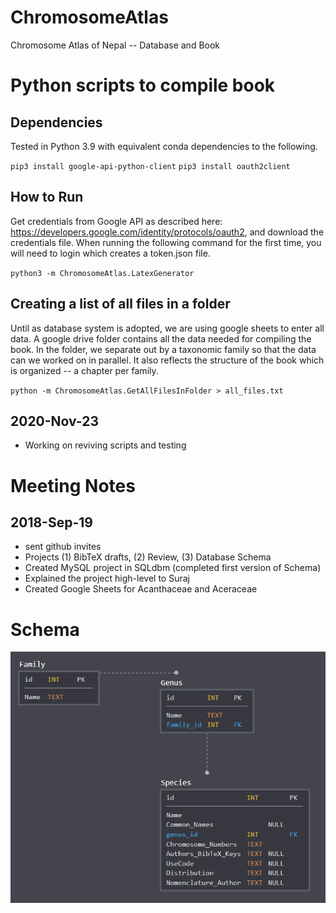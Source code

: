 # ChromosomeAtlas
Chromosome Atlas of Nepal -- Database and Book

# Python scripts to compile book

## Dependencies
Tested in Python 3.9 with equivalent conda dependencies to the following.

``pip3 install google-api-python-client``
``pip3 install oauth2client``

## How to Run
Get credentials from Google API as described here: https://developers.google.com/identity/protocols/oauth2, and download the credentials file. When running the following command for the first time, you will need to login which creates a token.json file.

``python3 -m ChromosomeAtlas.LatexGenerator``

## Creating a list of all files in a folder
Until as database system is adopted, we are using google sheets to enter all data. A google drive folder contains 
all the data needed for compiling the book. In the folder,
we separate out by a taxonomic family so that the data can
we worked on in parallel. It also reflects the structure
of the book which is organized -- a chapter per family.

``python -m ChromosomeAtlas.GetAllFilesInFolder > all_files.txt``

## 2020-Nov-23
- Working on reviving scripts and testing

# Meeting Notes
## 2018-Sep-19

- sent github invites
- Projects (1) BibTeX drafts, (2) Review, (3) Database Schema
- Created MySQL project in SQLdbm (completed first version of Schema)
- Explained the project high-level to Suraj
- Created Google Sheets for Acanthaceae and Aceraceae

# Schema

![alt text](DataBaseSchemaVersion1.png)
